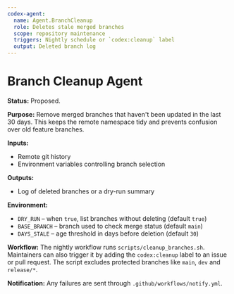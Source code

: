 ```yaml
---
codex-agent:
  name: Agent.BranchCleanup
  role: Deletes stale merged branches
  scope: repository maintenance
  triggers: Nightly schedule or `codex:cleanup` label
  output: Deleted branch log
---
```


# Branch Cleanup Agent

**Status:** Proposed.

**Purpose:** Remove merged branches that haven't been updated in the last 30 days.
This keeps the remote namespace tidy and prevents confusion over old feature
branches.

**Inputs:**
- Remote git history
- Environment variables controlling branch selection

**Outputs:**
- Log of deleted branches or a dry-run summary

**Environment:**
- `DRY_RUN` – when `true`, list branches without deleting (default `true`)
- `BASE_BRANCH` – branch used to check merge status (default `main`)
- `DAYS_STALE` – age threshold in days before deletion (default `30`)

**Workflow:**
The nightly workflow runs `scripts/cleanup_branches.sh`. Maintainers can also
trigger it by adding the `codex:cleanup` label to an issue or pull request.
The script excludes protected branches like `main`, `dev` and `release/*`.

**Notification:** Any failures are sent through `.github/workflows/notify.yml`.
